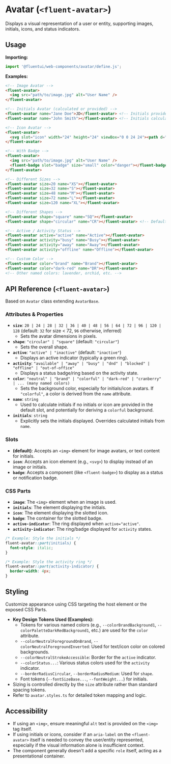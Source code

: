 # Avatar (`<fluent-avatar>`)

Displays a visual representation of a user or entity, supporting images, initials, icons, and status indicators.

## Usage

**Importing:**

```javascript
import '@fluentui/web-components/avatar/define.js';
```

**Examples:**

```html
<!-- Image Avatar -->
<fluent-avatar>
  <img src="path/to/image.jpg" alt="User Name" />
</fluent-avatar>

<!-- Initials Avatar (calculated or provided) -->
<fluent-avatar name="Jane Doe">JD</fluent-avatar> <!-- Initials provided -->
<fluent-avatar name="John Smith"></fluent-avatar> <!-- Initials calculated from name -->

<!-- Icon Avatar -->
<fluent-avatar>
  <svg slot="icon" width="24" height="24" viewBox="0 0 24 24"><path d="..."/></svg>
</fluent-avatar>

<!-- With Badge -->
<fluent-avatar>
  <img src="path/to/image.jpg" alt="User Name" />
  <fluent-badge slot="badge" size="small" color="danger"></fluent-badge>
</fluent-avatar>

<!-- Different Sizes -->
<fluent-avatar size=20 name="XS"></fluent-avatar>
<fluent-avatar size=32 name="S"></fluent-avatar>
<fluent-avatar size=48 name="M"></fluent-avatar>
<fluent-avatar size=72 name="L"></fluent-avatar>
<fluent-avatar size=120 name="XL"></fluent-avatar>

<!-- Different Shapes -->
<fluent-avatar shape="square" name="SQ"></fluent-avatar>
<fluent-avatar shape="circular" name="CR"></fluent-avatar> <!-- Default -->

<!-- Active / Activity Status -->
<fluent-avatar active="active" name="Active"></fluent-avatar>
<fluent-avatar activity="busy" name="Busy"></fluent-avatar>
<fluent-avatar activity="away" name="Away"></fluent-avatar>
<fluent-avatar activity="offline" name="Offline"></fluent-avatar>

<!-- Custom Color -->
<fluent-avatar color="brand" name="Brand"></fluent-avatar>
<fluent-avatar color="dark-red" name="DR"></fluent-avatar>
<!-- Other named colors: lavender, orchid, etc. -->
```

## API Reference (`<fluent-avatar>`)

Based on `Avatar` class extending `AvatarBase`.

### Attributes & Properties

*   **`size`**: `20 | 24 | 28 | 32 | 36 | 40 | 48 | 56 | 64 | 72 | 96 | 120 | 128` (default: `32` for size < 72, `96` otherwise, inferred)
    *   Sets the avatar dimensions in pixels.
*   **`shape`**: `"circular" | "square"` (default: `"circular"`)
    *   Sets the overall shape.
*   **`active`**: `"active" | "inactive"` (default: `"inactive"`)
    *   Displays an active indicator (typically a green ring).
*   **`activity`**: `"available" | "away" | "busy" | "dnd" | "blocked" | "offline" | "out-of-office"`
    *   Displays a status badge/ring based on the activity state.
*   **`color`**: `"neutral" | "brand" | "colorful" | "dark-red" | "cranberry" | ... (many named colors)`
    *   Sets the background color, especially for initials/icon avatars. If `"colorful"`, a color is derived from the `name` attribute.
*   **`name`**: `string`
    *   Used to calculate initials if no initials or icon are provided in the default slot, and potentially for deriving a `colorful` background.
*   **`initials`**: `string`
    *   Explicitly sets the initials displayed. Overrides calculated initials from `name`.

### Slots

*   **(default)**: Accepts an `<img>` element for image avatars, or text content for initials.
*   **`icon`**: Accepts an icon element (e.g., `<svg>`) to display instead of an image or initials.
*   **`badge`**: Accepts a component (like `<fluent-badge>`) to display as a status or notification badge.

### CSS Parts

*   **`image`**: The `<img>` element when an image is used.
*   **`initials`**: The element displaying the initials.
*   **`icon`**: The element displaying the slotted icon.
*   **`badge`**: The container for the slotted badge.
*   **`active-indicator`**: The ring displayed when `active="active"`.
*   **`activity-indicator`**: The ring/badge displayed for `activity` states.

```css
/* Example: Style the initials */
fluent-avatar::part(initials) {
  font-style: italic;
}

/* Example: Style the activity ring */
fluent-avatar::part(activity-indicator) {
  border-width: 4px;
}
```

## Styling

Customize appearance using CSS targeting the host element or the exposed CSS Parts.

*   **Key Design Tokens Used (Examples):**
    *   Tokens for various named colors (e.g., `--colorBrandBackground1`, `--colorPaletteDarkRedBackground1`, etc.) are used for the `color` attribute.
    *   `--colorNeutralForegroundOnBrand`, `--colorNeutralForegroundInverted`: Used for text/icon color on colored backgrounds.
    *   `--colorNeutralStrokeAccessible`: Border for the `active` indicator.
    *   `--colorStatus...`: Various status colors used for the `activity` indicator.
    *   `--borderRadiusCircular`, `--borderRadiusMedium`: Used for `shape`.
    *   Font tokens (`--fontSizeBase...`, `--fontWeight...`) for initials.
*   Sizing is controlled directly by the `size` attribute rather than standard spacing tokens.
*   Refer to `avatar.styles.ts` for detailed token mapping and logic.

## Accessibility

*   If using an `<img>`, ensure meaningful `alt` text is provided on the `<img>` tag itself.
*   If using initials or icons, consider if an `aria-label` on the `<fluent-avatar>` itself is needed to convey the user/entity represented, especially if the visual information alone is insufficient context.
*   The component generally doesn't add a specific `role` itself, acting as a presentational container.
